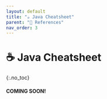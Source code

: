 ```yaml
---
layout: default
title: "☕️ Java Cheatsheet" 
parent: "📖 References"
nav_order: 3
---
```


# ☕️ Java Cheatsheet
{:.no_toc}

#### COMING SOON!
